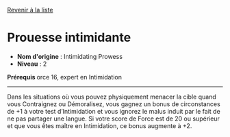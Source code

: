 [Revenir à la liste](..)

# Prouesse intimidante

 * **Nom d'origine** : Intimidating Prowess
 * **Niveau** : 2


<p><strong>Prérequis </strong> orce 16, expert en Intimidation</p>
<hr>
<p>Dans les situations où vous pouvez physiquement menacer la cible quand vous Contraignez ou Démoralisez, vous gagnez un bonus de circonstances de +1 à votre test d’Intimidation et vous ignorez le malus induit par le fait de ne pas partager une langue. Si votre score de Force est de 20 ou supérieur et que vous êtes maître en Intimidation, ce bonus augmente à +2.</p>
